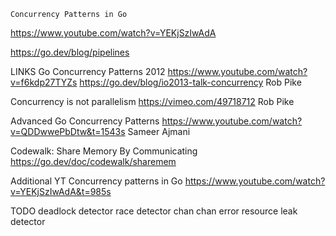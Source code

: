 	Concurrency Patterns in Go
https://www.youtube.com/watch?v=YEKjSzIwAdA


https://go.dev/blog/pipelines



LINKS
Go Concurrency Patterns 2012
https://www.youtube.com/watch?v=f6kdp27TYZs
https://go.dev/blog/io2013-talk-concurrency
Rob Pike


Concurrency is not parallelism
https://vimeo.com/49718712
Rob Pike


Advanced Go Concurrency Patterns
https://www.youtube.com/watch?v=QDDwwePbDtw&t=1543s
Sameer Ajmani


Codewalk: Share Memory By Communicating
https://go.dev/doc/codewalk/sharemem



Additional YT
Concurrency patterns in Go
https://www.youtube.com/watch?v=YEKjSzIwAdA&t=985s


TODO
deadlock detector
race detector
chan chan error
resource leak detector